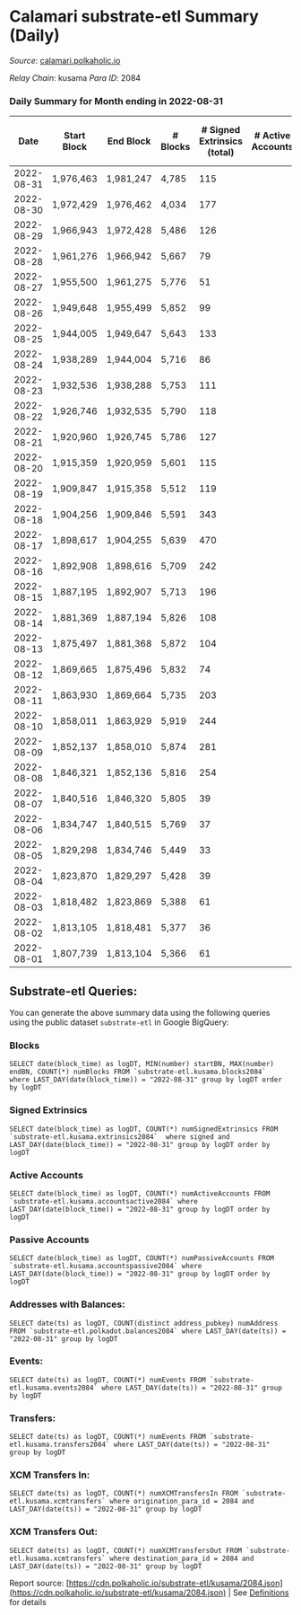 # Calamari substrate-etl Summary (Daily)

_Source_: [calamari.polkaholic.io](https://calamari.polkaholic.io)

*Relay Chain*: kusama
*Para ID*: 2084



### Daily Summary for Month ending in 2022-08-31


| Date | Start Block | End Block | # Blocks | # Signed Extrinsics (total) | # Active Accounts | # Passive | # New | # Addresses with Balances | # Events | # Transfers | # XCM Transfers In | # XCM Transfers Out | Issues | 
| ---- | ----------- | --------- | -------- | --------------------------- | ----------------- | --------- | ----- | ------------------------- | -------- | ----------- | ------------------ | ------------------- | ------ |
| 2022-08-31 | 1,976,463 | 1,981,247 | 4,785 | 115 |  |  |  | 26,606 | 15,166 | 61 ($217,780.88) | 1 ($1,354.38) |   |  |
| 2022-08-30 | 1,972,429 | 1,976,462 | 4,034 | 177 |  |  |  | 26,604 | 13,404 | 82 ($16,266.21) | 2 ($557.48) | 6 ($27.65) |  |
| 2022-08-29 | 1,966,943 | 1,972,428 | 5,486 | 126 |  |  |  | 26,608 | 12,010 | 88 ($447,679.39) | 3 ($273.47) |   |  |
| 2022-08-28 | 1,961,276 | 1,966,942 | 5,667 | 79 |  |  |  | 26,601 | 26,708 | 4,721 ($459,844.67) |   | 4 ($401.31) |  |
| 2022-08-27 | 1,955,500 | 1,961,275 | 5,776 | 51 |  |  |  | 23,835 | 11,882 | 32 ($407,683.36) | 3 ($641.29) | 1 ($43.76) |  |
| 2022-08-26 | 1,949,648 | 1,955,499 | 5,852 | 99 |  |  |  | 23,833 | 12,334 | 45 ($386,730.64) | 3 ($3.57) | 5 ($90.88) |  |
| 2022-08-25 | 1,944,005 | 1,949,647 | 5,643 | 133 |  |  |  | 23,831 | 12,087 | 52 ($188,084.68) |   | 1 ($38.72) |  |
| 2022-08-24 | 1,938,289 | 1,944,004 | 5,716 | 86 |  |  |  | 23,833 | 11,982 | 43 ($193,058.25) | 1 ($1.69) | 5 ($680.46) |  |
| 2022-08-23 | 1,932,536 | 1,938,288 | 5,753 | 111 |  |  |  | 23,826 | 12,183 | 52 ($371,554.49) |   | 3 ($351.20) |  |
| 2022-08-22 | 1,926,746 | 1,932,535 | 5,790 | 118 |  |  |  | 23,820 | 12,339 | 72 ($96,267.01) | 1 ($6,145.88) | 7 ($1,441.52) |  |
| 2022-08-21 | 1,920,960 | 1,926,745 | 5,786 | 127 |  |  |  | 23,815 | 12,380 | 69 ($28,407.38) |   | 3 ($1,026.75) |  |
| 2022-08-20 | 1,915,359 | 1,920,959 | 5,601 | 115 |  |  |  | 23,831 | 11,923 | 65 ($71,228.99) | 3 ($1,055.19) | 2 ($228.29) |  |
| 2022-08-19 | 1,909,847 | 1,915,358 | 5,512 | 119 |  |  |  | 23,829 | 11,762 | 70 ($17,700.07) | 1 ($33.58) | 2 ($590.87) |  |
| 2022-08-18 | 1,904,256 | 1,909,846 | 5,591 | 343 |  |  |  | 23,823 | 13,342 | 186 ($110,664.94) | 7 ($456.71) | 10 ($1,263.98) |  |
| 2022-08-17 | 1,898,617 | 1,904,255 | 5,639 | 470 |  |  |  | 23,794 | 14,208 | 254 ($82,235.62) |   | 6 ($879.77) |  |
| 2022-08-16 | 1,892,908 | 1,898,616 | 5,709 | 242 |  |  |  | 23,780 | 12,906 | 138 ($91,218.39) | 1 ($307.74) | 5 ($1,465.43) |  |
| 2022-08-15 | 1,887,195 | 1,892,907 | 5,713 | 196 |  |  |  | 23,765 | 12,683 | 126 ($77,294.47) | 13 ($2,400.93) | 7 ($647.01) |  |
| 2022-08-14 | 1,881,369 | 1,887,194 | 5,826 | 108 |  |  |  | 23,752 | 12,332 | 46 ($5,028.27) | 1 ($26.10) | 2 ($585.17) |  |
| 2022-08-13 | 1,875,497 | 1,881,368 | 5,872 | 104 |  |  |  | 23,743 | 12,417 | 57 ($5,111.50) | 7 ($960.24) | 5 ($613.05) |  |
| 2022-08-12 | 1,869,665 | 1,875,496 | 5,832 | 74 |  |  |  | 23,735 | 12,150 | 35 ($13,746.53) | 3 ($499.30) | 4 ($600.24) |  |
| 2022-08-11 | 1,863,930 | 1,869,664 | 5,735 | 203 |  |  |  | 23,729 | 12,755 | 94 ($11,300.25) | 2 ($283.22) | 18 ($3,286.92) |  |
| 2022-08-10 | 1,858,011 | 1,863,929 | 5,919 | 244 |  |  |  | 23,719 | 13,419 | 55 ($23,015.76) | 3 ($7,679.84) | 39 ($9,501.24) |  |
| 2022-08-09 | 1,852,137 | 1,858,010 | 5,874 | 281 |  |  |  | 23,710 | 13,569 | 103 ($13,876.46) | 4 ($2,234.17) | 29 ($5,833.00) |  |
| 2022-08-08 | 1,846,321 | 1,852,136 | 5,816 | 254 |  |  |  | 23,690 | 13,214 | 102 ($23,137.07) |   | 3 ($40.89) |  |
| 2022-08-07 | 1,840,516 | 1,846,320 | 5,805 | 39 |  |  |  | 23,669 | 11,848 | 11 ($1,449.12) |   |   |  |
| 2022-08-06 | 1,834,747 | 1,840,515 | 5,769 | 37 |  |  |  | 23,667 | 11,758 | 15 ($21,961.99) |   |   |  |
| 2022-08-05 | 1,829,298 | 1,834,746 | 5,449 | 33 |  |  |  | 23,667 | 11,113 | 17 ($39,872.02) |   | 2 ($23.26) |  |
| 2022-08-04 | 1,823,870 | 1,829,297 | 5,428 | 39 |  |  |  | 23,663 | 11,108 | 23 ($5,986.16) |   | 3 ($10,498.37) |  |
| 2022-08-03 | 1,818,482 | 1,823,869 | 5,388 | 61 |  |  |  | 23,659 | 11,168 | 47 ($25,250.94) |   |   |  |
| 2022-08-02 | 1,813,105 | 1,818,481 | 5,377 | 36 |  |  |  | 23,647 | 10,984 | 21 ($4,108.21) |   | 1 ($0.13) |  |
| 2022-08-01 | 1,807,739 | 1,813,104 | 5,366 | 61 |  |  |  | 23,643 | 11,114 | 30 ($7,032.24) | 1 ($0.05) | 1 ($0.13) |  |

## Substrate-etl Queries:
You can generate the above summary data using the following queries using the public dataset `substrate-etl` in Google BigQuery:


### Blocks
```
SELECT date(block_time) as logDT, MIN(number) startBN, MAX(number) endBN, COUNT(*) numBlocks FROM `substrate-etl.kusama.blocks2084`  where LAST_DAY(date(block_time)) = "2022-08-31" group by logDT order by logDT
```


### Signed Extrinsics
```
SELECT date(block_time) as logDT, COUNT(*) numSignedExtrinsics FROM `substrate-etl.kusama.extrinsics2084`  where signed and LAST_DAY(date(block_time)) = "2022-08-31" group by logDT order by logDT
```


### Active Accounts
```
SELECT date(block_time) as logDT, COUNT(*) numActiveAccounts FROM `substrate-etl.kusama.accountsactive2084` where LAST_DAY(date(block_time)) = "2022-08-31" group by logDT order by logDT
```


### Passive Accounts
```
SELECT date(block_time) as logDT, COUNT(*) numPassiveAccounts FROM `substrate-etl.kusama.accountspassive2084` where LAST_DAY(date(block_time)) = "2022-08-31" group by logDT order by logDT
```


### Addresses with Balances:
```
SELECT date(ts) as logDT, COUNT(distinct address_pubkey) numAddress FROM `substrate-etl.polkadot.balances2084` where LAST_DAY(date(ts)) = "2022-08-31" group by logDT
```


### Events:
```
SELECT date(ts) as logDT, COUNT(*) numEvents FROM `substrate-etl.kusama.events2084` where LAST_DAY(date(ts)) = "2022-08-31" group by logDT
```


### Transfers:
```
SELECT date(ts) as logDT, COUNT(*) numEvents FROM `substrate-etl.kusama.transfers2084` where LAST_DAY(date(ts)) = "2022-08-31" group by logDT
```


### XCM Transfers In:
```
SELECT date(ts) as logDT, COUNT(*) numXCMTransfersIn FROM `substrate-etl.kusama.xcmtransfers` where origination_para_id = 2084 and LAST_DAY(date(ts)) = "2022-08-31" group by logDT
```


### XCM Transfers Out:
```
SELECT date(ts) as logDT, COUNT(*) numXCMTransfersOut FROM `substrate-etl.kusama.xcmtransfers` where destination_para_id = 2084 and LAST_DAY(date(ts)) = "2022-08-31" group by logDT
```



Report source: [https://cdn.polkaholic.io/substrate-etl/kusama/2084.json](https://cdn.polkaholic.io/substrate-etl/kusama/2084.json) | See [Definitions](/DEFINITIONS.md) for details

